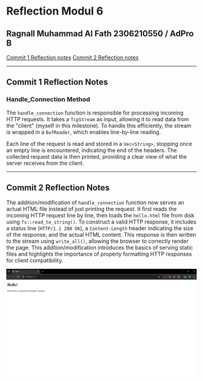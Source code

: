 # Reflection Modul 6
Ragnall Muhammad Al Fath
2306210550 / AdPro B
---

[Commit 1 Reflection notes](#commit-1-reflection-notes)
[Commit 2 Reflection notes](#commit-2-reflection-notes)

---
 
## Commit 1 Reflection Notes
### Handle_Connection Method
The `handle_connection` function is responsible for processing incoming HTTP requests. It takes a `TcpStream` as input, allowing it to read data from the "client" (myself in this milestone). To handle this efficiently, the stream is wrapped in a `BufReader`, which enables line-by-line reading.

Each line of the request is read and stored in a `Vec<String>`, stopping once an empty line is encountered, indicating the end of the headers. The collected request data is then printed, providing a clear view of what the server receives from the client.

---
## Commit 2 Reflection Notes
The addition/modification of `handle_connection` function now serves an actual HTML file instead of just printing the request. It first reads the incoming HTTP request line by line, then loads the `hello.html` file from disk using `fs::read_to_string()`. To construct a valid HTTP response, it includes a status line (`HTTP/1.1 200 OK`), a `Content-Length` header indicating the size of the response, and the actual HTML content. This response is then written to the stream using `write_all()`, allowing the browser to correctly render the page. This addition/modification introduces the basics of serving static files and highlights the importance of properly formatting HTTP responses for client compatibility.

![Commit 2 screen capture](/assets/images/commit2.png)